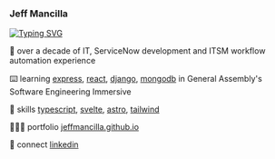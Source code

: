 ### Jeff Mancilla
[![Typing SVG](https://readme-typing-svg.demolab.com/?lines=Full-Stack+Engineer;ServiceNow+Developer;Technologist)](https://git.io/typing-svg)

💪 over a decade of IT, ServiceNow development and ITSM workflow automation experience

⌨️ learning [express][express], [react][react], [django][django], [mongodb][mongodb] in General Assembly's Software Engineering Immersive

🧠 skills [typescript][typescript], [svelte][svelte], [astro][astro], [tailwind][tailwind]  

👨🏼‍💻 portfolio [jeffmancilla.github.io][website]  

👔 connect [linkedin][linkedin]

[express]: https://expressjs.com
[react]: https://react.dev
[django]: https://www.djangoproject.com
[mongodb]: https://www.mongodb.com
[typescript]: https://www.typescriptlang.org
[svelte]: https://svelte.dev
[astro]: https://astro.build
[tailwind]: https://tailwindcss.com
[website]: https://jeffmancilla.github.io
[linkedin]: https://linkedin.com/in/jeffmancilla
